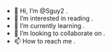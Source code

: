 - 👋 Hi, I’m @Sguy2 .
- 👀 I’m interested in reading .
- 🌱 I’m currently learning .
- 💞️ I’m looking to collaborate on .
- 📫 How to reach me .

<!---
Sguy2/Sguy2 is a ✨ special ✨ repository because its `README.md` (this file) appears on your GitHub profile.
You can click the Preview link to take a look at your changes.
--->
